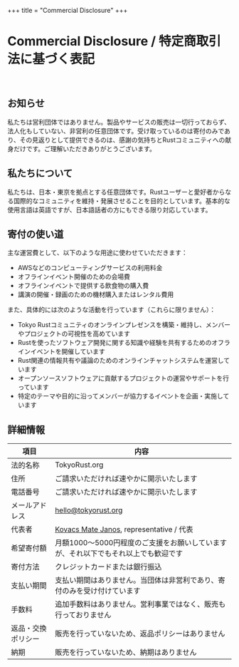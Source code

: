 +++
title = "Commercial Disclosure"
+++
# Commercial Disclosure / 特定商取引法に基づく表記

<br>

## お知らせ

私たちは営利団体ではありません。製品やサービスの販売は一切行っておらず、法人化もしていない、非営利の任意団体です。受け取っているのは寄付のみであり、その見返りとして提供できるのは、感謝の気持ちとRustコミュニティへの献身だけです。ご理解いただきありがとうございます。

## 私たちについて

私たちは、日本・東京を拠点とする任意団体です。Rustユーザーと愛好者からなる国際的なコミュニティを維持・発展させることを目的としています。基本的な使用言語は英語ですが、日本語話者の方にもできる限り対応しています。

## 寄付の使い道

主な運営費として、以下のような用途に使わせていただきます：

- AWSなどのコンピューティングサービスの利用料金
- オフラインイベント開催のための会場費
- オフラインイベントで提供する飲食物の購入費
- 講演の開催・録画のための機材購入またはレンタル費用

また、具体的には次のような活動を行っています（これらに限りません）：

- Tokyo Rustコミュニティのオンラインプレゼンスを構築・維持し、メンバーやプロジェクトの可視性を高めています
- Rustを使ったソフトウェア開発に関する知識や経験を共有するためのオフラインイベントを開催しています
- Rust関連の情報共有や議論のためのオンラインチャットシステムを運営しています
- オープンソースソフトウェアに貢献するプロジェクトの運営やサポートを行っています
- 特定のテーマや目的に沿ってメンバーが協力するイベントを企画・実施しています

## 詳細情報

| 項目 | 内容 |
| --- | --- |
| 法的名称         | TokyoRust.org |
| 住所            | ご請求いただければ速やかに開示いたします |
| 電話番号         | ご請求いただければ速やかに開示いたします |
| メールアドレス    | [hello@tokyorust.org](mailto:hello@tokyorust.org) |
| 代表者	       | [Kovacs Mate Janos](https://www.linkedin.com/in/mate-j-kovacs/), representative / 代表 |
| 希望寄付額	   | 月額1000〜5000円程度のご支援をお願いしていますが、それ以下でもそれ以上でも歓迎です |
| 寄付方法	       | クレジットカードまたは銀行振込 |
| 支払い期間        | 支払い期間はありません。当団体は非営利であり、寄付のみを受け付けています |
| 手数料	       | 追加手数料はありません。営利事業ではなく、販売も行っておりません |
| 返品・交換ポリシー | 販売を行っていないため、返品ポリシーはありません |
| 納期             | 販売を行っていないため、納期はありません |
